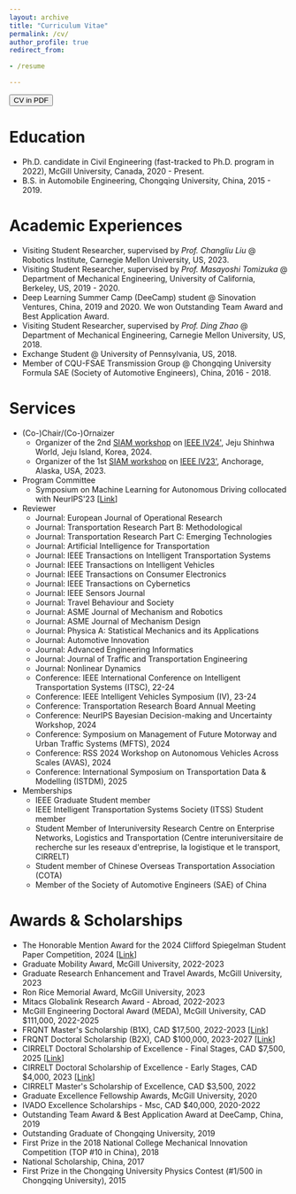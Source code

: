 ```yaml
---
layout: archive
title: "Curriculum Vitae"
permalink: /cv/
author_profile: true
redirect_from:

- /resume

---
```


<button onclick="window.location.href='../files/Resume_Chengyuan.pdf';">CV in PDF</button>

Education
======

* Ph.D. candidate in Civil Engineering (fast-tracked to Ph.D. program in 2022), McGill University, Canada, 2020 - Present.
* B.S. in Automobile Engineering, Chongqing University, China, 2015 - 2019.

Academic Experiences
=====

* Visiting Student Researcher, supervised by *Prof. Changliu Liu* @ Robotics Institute, Carnegie Mellon University,
  US, 2023.
* Visiting Student Researcher, supervised by *Prof. Masayoshi Tomizuka* @ Department of Mechanical Engineering,
  University of California, Berkeley, US, 2019 - 2020.
* Deep Learning Summer Camp (DeeCamp) student @ Sinovation Ventures, China, 2019 and 2020. We won Outstanding Team Award and Best
  Application Award.
* Visiting Student Researcher, supervised by *Prof. Ding Zhao* @ Department of Mechanical Engineering, Carnegie Mellon
  University, US, 2018.
* Exchange Student @ University of Pennsylvania, US, 2018.
* Member of CQU-FSAE Transmission Group @ Chongqing University Formula SAE (Society of Automotive Engineers), China,
  2016 - 2018.

Services
======

- (Co-)Chair/(Co-)Ornaizer
    - Organizer of the 2nd [SIAM workshop](https://interactive-driving.github.io/SIAM-IV24/)
      on [IEEE IV24'](https://ieee-iv.org/2024/), Jeju Shinhwa World, Jeju Island, Korea, 2024.
    - Organizer of the 1st [SIAM workshop](https://interactive-driving.github.io/SIAM-IV23/)
      on [IEEE IV23'](https://2023.ieee-iv.org/), Anchorage, Alaska, USA, 2023.
- Program Committee
    - Symposium on Machine Learning for Autonomous Driving collocated with NeurIPS'23 [[Link](https://ml4ad.github.io/)]
- Reviewer
    - Journal: European Journal of Operational Research
    - Journal: Transportation Research Part B: Methodological
    - Journal: Transportation Research Part C: Emerging Technologies
    - Journal: Artificial Intelligence for Transportation
    - Journal: IEEE Transactions on Intelligent Transportation Systems
    - Journal: IEEE Transactions on Intelligent Vehicles
    - Journal: IEEE Transactions on Consumer Electronics
    - Journal: IEEE Transactions on Cybernetics
    - Journal: IEEE Sensors Journal
    - Journal: Travel Behaviour and Society
    - Journal: ASME Journal of Mechanism and Robotics
    - Journal: ASME Journal of Mechanism Design
    - Journal: Physica A: Statistical Mechanics and its Applications
    - Journal: Automotive Innovation
    - Journal: Advanced Engineering Informatics
    - Journal: Journal of Traffic and Transportation Engineering
    - Journal: Nonlinear Dynamics
    - Conference: IEEE International Conference on Intelligent Transportation Systems (ITSC), 22-24
    - Conference: IEEE Intelligent Vehicles Symposium (IV), 23-24
    - Conference: Transportation Research Board Annual Meeting
    - Conference: NeurIPS Bayesian Decision-making and Uncertainty Workshop, 2024
    - Conference: Symposium on Management of Future Motorway and Urban Traffic Systems (MFTS), 2024
    - Conference: RSS 2024 Workshop on Autonomous Vehicles Across Scales (AVAS), 2024
    - Conference: International Symposium on Transportation Data & Modelling (ISTDM), 2025
- Memberships
    - IEEE Graduate Student member
    - IEEE Intelligent Transportation Systems Society (ITSS) Student member
    - Student Member of Interuniversity Research Centre on Enterprise Networks, Logistics and Transportation (Centre
      interuniversitaire de recherche sur les reseaux d'entreprise, la logistique et le transport, CIRRELT)
    - Student member of Chinese Overseas Transportation Association (COTA)
    - Member of the Society of Automotive Engineers (SAE) of China

Awards & Scholarships
=====

- The Honorable Mention Award for the 2024 Clifford Spiegelman Student Paper Competition,
  2024 [[Link](https://community.amstat.org/tsig/events/papercompetition)]
- Graduate Mobility Award, McGill University, 2022-2023
- Graduate Research Enhancement and Travel Awards, McGill University, 2023
- Ron Rice Memorial Award, McGill University, 2023
- Mitacs Globalink Research Award - Abroad, 2022-2023
- McGill Engineering Doctoral Award (MEDA), McGill University, CAD $111,000, 2022-2025
- FRQNT Master's Scholarship (B1X), CAD $17,500, 2022-2023 [[Link](https://doi.org/10.69777/321043)]
- FRQNT Doctoral Scholarship (B2X), CAD $100,000, 2023-2027 [[Link](https://doi.org/10.69777/328118)]
- CIRRELT Doctoral Scholarship of Excellence - Final Stages, CAD $7,500, 2025 [[Link](https://cirrelt.ca/cirrelt/images/file/2024/2024-2025-recipiendaires.pdf)]
- CIRRELT Doctoral Scholarship of Excellence - Early Stages, CAD $4,000, 2023 [[Link](https://cirrelt.ca/cirrelt/images/file/2022/2022-2023-recipiendaires.pdf)]
- CIRRELT Master's Scholarship of Excellence, CAD $3,500, 2022 
- Graduate Excellence Fellowship Awards, McGill University, 2020
- IVADO Excellence Scholarships - Msc, CAD $40,000, 2020-2022
- Outstanding Team Award & Best Application Award at DeeCamp, China, 2019
- Outstanding Graduate of Chongqing University, 2019
- First Prize in the 2018 National College Mechanical Innovation Competition (TOP \#10 in China), 2018
- National Scholarship, China, 2017
- First Prize in the Chongqing University Physics Contest (\#1/500 in Chongqing University), 2015

